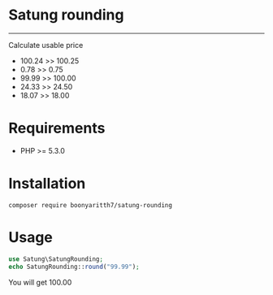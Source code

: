 # Satung rounding
***
Calculate usable price 
 - 100.24 >> 100.25
 - 0.78 >> 0.75
 - 99.99 >> 100.00
 - 24.33 >> 24.50
 - 18.07 >> 18.00
 
 Requirements
============
* PHP >= 5.3.0

# Installation

```psh
composer require boonyaritth7/satung-rounding
```
# Usage

```php
use Satung\SatungRounding;
echo SatungRounding::round("99.99");
```
You will get 100.00
